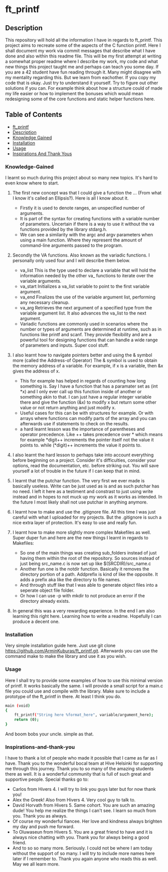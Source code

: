 # ft_printf
## Description

This repository will hold all the information I have in regards to ft_printf. This project aims to recreate some of the aspects of the C function printf. Here I shall document my work via commit messages that describe what I have done and also within this readme file. This will be my first attempt at writing a somewhat proper readme where I describe my work, my code and what new things this project taught me and perhaps can teach you some day. If you are a 42 student have fun reading through it. Many might disagree with my mentality regarding this. But we learn from eachother. If you copy my code that is okay. Just try to understand it yourself. Try to figure out other solutions if you can. For example think about how a structure could of made my life easier or how to implement the bonuses which would mean redesigning some of the core functions and static helper functions here. 

## Table of Contents

- [ft_printf](#ft_printf)
- [Description](#description)
- [Knowledge Gained](#Knowledge-Gained)
- [Installation](#Installation)
- [Usage](#usage)
- [Inspirations And Thank Yous](#inspirations-and-thank-you)

### Knowledge-Gained

I learnt so much during this project about so many new topics. It's hard to even know where to start. 

1.  The first new concept was that I could give a function the ... (From what I know it's called an Ellipsis?). Here is all I know about it.
    -  Firstly it is used to denote ranges, an unspecified number of arguments.
    - It is part of the syntax for creating functions with a variable number of parameters. Uncertain if there is a way to use it without the va functions provided by the library stdarg.h.
    - We can see a similarity with the argc and argv parameters when using a main function. Where they represent the amount of command-line arguments passed to the program.

2.  Secondly the VA functions. Also known as the variadic functions. I personally only used four and I will describe them below.
    - va_list This is the type used to declare a variable that will hold the information needed by the other va_ functions to iterate over the variable arguments.
    - va_start Initializes a va_list variable to point to the first variable argument.
    - va_end Finalizes the use of the variable argument list, performing any necessary cleanup.
    - va_arg Retrieves the next argument of a specified type from the variable argument list. It also advances the va_list to the next argument.
    - Variadic functions are commonly used in scenarios where the number or types of arguments are determined at runtime, such as in functions like printf and scanf. They provide flexibility and are a powerful tool for designing functions that can handle a wide range of parameters and inputs. Super cool stuff.
3.  I also learnt how to navigate pointers better and using the & symbol more (called the Address-of Operator) The & symbol is used to obtain the memory address of a variable. For example, if x is a variable, then &x gives the address of x.
    - This for example has helped in regards of counting how long something is. Say I have a function that has a paramater set as (int *x) and I only ever call up this function inside of another or something akin to that. I can just have a regular integer variable there and give the function (&x) to modify x but return some other value or not return anything and just modify x.
    - Useful cases for this can be with structures for example. Or with arrays where functions can modify parts of the array and you can afterwards use if statements to check on the results.
    - a hard learnt lesson was the importance of parentheses and operator precedence. Like ++ takes precedence over * which means for example *digit++ increments the pointer itself not the value it points to. while (*digit)++ increments the value it points to. 
4.  I also learnt the hard lesson to perhaps take into account everything before beginning on a project. Consider it's difficulties, consider your options, read the documentation, etc. before striking out. You will save yourself a lot of trouble in the future if I can keep that in mind.
5.   I learnt that the putchar function. The very first we ever made is basically useless. Write can be just used as is and as such putchar has no need. I left it here as a testiment and constrast to just using write instead and in hopes to not muck up my work as it works as intended. In the future I most likely shall not use putchar in anything anymore.
6.   I learnt how to make and use the .gitignore file. All this time I was just careful with what I uploaded for my projects. But the .gitignore is such a nice extra layer of protection. It's easy to use and really fun.
7.   I learnt how to make more slightly more complex Makefiles as well. Super duper fun and here are the new things I learnt in regards to Makefiles:
     - So one of the main things was creating sub_folders instead of just having them within the root of the repository. So sources instead of just being src_name.c is now set up like $(SRCDIR)/src_name.c
     - Another fun one is the notdir function. Basically it removes the directory portion of a path.  Addprefix is kind of like the opposite. It adds a prefix aka like the directory to file names.
     - And through stuff like that I was able to generate object files into a seperate object file folder.
     - Or how I can use -p with mkdir to not produce an error if the directory already exists.
8.  In general this was a very rewarding experience. In the end I am also learning this right here. Learning how to write a readme. Hopefully I can produce a decent one.

### Installation

Very simple  installation guide here. Just use git clone https://github.com/ArminKuburas/ft_printf.git. Afterwards you can use the command make to make the library and use it as you wish.

### Usage
Here I shall try to provide some examples of how to use this minimal version of printf. It works basically the same. I will provide a small script for a main.c file you could use and compile with the library. Make sure to include a prototype of the ft_printf in there. At least I think you do.
```bash
main (void)
{
    ft_printf("String here %format_here", variable/argument_here);
    return (0);
}
```
And boom bobs your uncle. simple as that. 
### Inspirations-and-thank-you
I have to thank a lot of people who made it possible that I came as far as I have. Thank you to the wonderful bocal team at Hive Helsinki for supporting me through this journey. Thank you to so many of the amazing students there as well. It is a wonderful community that is full of such great and supportive people. Special thanks go to:
- Carlos from Hivers 4. I will try to link you guys later but for now thank you!
- Alex the Greek! Also from Hivers 4. Very cool guy to talk to.
- David Horvath from Hivers 5. Same cohort. You are such an amazing dude! You help me realize the things I can't see. I learn so much from you. Thank you as always.
- Of course my wonderful fiancee. Her love and kindness always brighten my day and push me forward.
- To Oluwaseun from Hivers 5. You are a great friend to have and it is always nice chatting with you. Thank you for always being a good friend.
- And to so so many more. Seriously. I could not be where I am today without the support of so many. I will try to include more names here later if I remember to. Thank you again anyone who reads this as well. May we all learn more.
